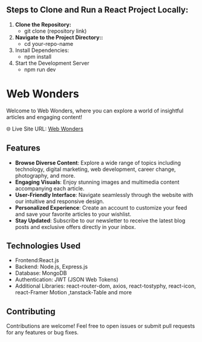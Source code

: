 ## Steps to Clone and Run a React Project Locally:

1. **Clone the Repository:**
   - git clone (repository link)
2. **Navigate to the Project Directory::**
   - cd your-repo-name
3. Install Dependencies:
   - npm install
4. Start the Development Server
   - npm run dev

# Web Wonders

Welcome to Web Wonders, where you can explore a world of insightful articles and engaging content!

🌐 Live Site URL: [Web Wonders](https://assignment-eleven-74640.web.app/)

## Features

- **Browse Diverse Content**: Explore a wide range of topics including technology, digital marketing, web development, career change, photography,  and more.
- **Engaging Visuals**: Enjoy stunning images and multimedia content accompanying each article.
- **User-Friendly Interface**: Navigate seamlessly through the website with our intuitive and responsive design.
- **Personalized Experience**: Create an account to customize your feed and save your favorite articles to your wishlist.
- **Stay Updated**: Subscribe to our newsletter to receive the latest blog posts and exclusive offers directly in your inbox.

## Technologies Used

- Frontend:React.js
- Backend: Node.js, Express.js
- Database: MongoDB
- Authentication: JWT (JSON Web Tokens)
- Additional Libraries: react-router-dom, axios, react-tostyphy, react-icon, react-Framer Motion ,tanstack-Table and more



## Contributing

Contributions are welcome! Feel free to open issues or submit pull requests for any features or bug fixes.


